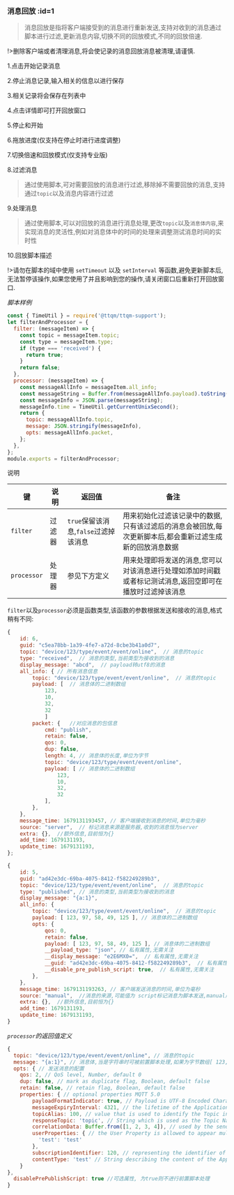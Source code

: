 ### 消息回放 :id=1

> 消息回放是指将客户端接受到的消息进行重新发送,支持对收到的消息通过脚本进行过滤,更新消息内容,切换不同的回放模式,不同的回放倍速.

!>删除客户端或者清理消息,将会使记录的消息回放消息被清理,请谨慎.

1.点击开始记录消息

2.停止消息记录,输入相关的信息以进行保存

3.相关记录将会保存在列表中

4.点击详情即可打开回放窗口

5.停止和开始

6.拖放进度(仅支持在停止时进行进度调整)

7.切换倍速和回放模式(仅支持专业版)

8.过滤消息

> 通过使用脚本,可对需要回放的消息进行过滤,移除掉不需要回放的消息,支持通过`topic`以及消息内容进行过滤

9.处理消息

> 通过使用脚本,可以对回放的消息进行消息处理,更改`topic`以及`消息体内容`,来实现消息的灵活性,例如对消息体中的时间的处理来调整测试消息时间的实时性

10.回放脚本描述

!>请勿在脚本的域中使用 `setTimeout` 以及 `setInterval` 等函数,避免更新脚本后,无法暂停该操作,如果您使用了并且影响到您的操作,请关闭窗口后重新打开回放窗口.

_脚本样例_

```javascript
const { TimeUtil } = require('@ttqm/ttqm-support');
let filterAndProcessor = {
  filter: (messageItem) => {
    const topic = messageItem.topic;
    const type = messageItem.type;
    if (type === 'received') {
      return true;
    }
    return false;
  },
  processor: (messageItem) => {
    const messageAllInfo = messageItem.all_info;
    const messageString = Buffer.from(messageAllInfo.payload).toString();
    const messageInfo = JSON.parse(messageString);
    messageInfo.time = TimeUtil.getCurrentUnixSecond();
    return {
      topic: messageAllInfo.topic,
      message: JSON.stringify(messageInfo),
      opts: messageAllInfo.packet,
    };
  },
};
module.exports = filterAndProcessor;
```

说明

| 键          | 说明   | 返回值                               | 备注                                                                                                     |
| ----------- | ------ | ------------------------------------ | -------------------------------------------------------------------------------------------------------- |
| `filter`    | 过滤器 | `true`保留该消息,`false`过滤掉该消息 | 用来初始化过滤该记录中的数据,只有该过滤后的消息会被回放,每次更新脚本后,都会重新过滤生成新的回放消息数据  |
| `processor` | 处理器 | 参见下方定义                         | 用来处理即将发送的消息,您可以对该消息进行处理如添加时间戳或者标记测试消息,返回空即可在播放时过滤掉该消息 |

`filter`以及`processor`必须是函数类型,该函数的参数根据发送和接收的消息,格式稍有不同:

<!-- tabs:start -->
<!-- tab:接收到的消息 -->

```javascript
{
    id: 6,
    guid: "c5ea78bb-1a39-4fe7-a72d-8cbe3b41a0d7",
    topic: "device/123/type/event/event/online",  // 消息的topic
    type: "received",  // 消息的类型,当前类型为接收到的消息
    display_message: "abcd",  // payload转utf8的消息
    all_info: { // 所有消息信息
        topic: "device/123/type/event/event/online",  // 消息的topic
        payload: [  // 消息体的二进制数组
            123,
            10,
            32,
            32
            ]
        packet: {   //对应消息的包信息
            cmd: "publish",
            retain: false,
            qos: 0,
            dup: false,
            length: 4, // 消息体的长度,单位为字节
            topic: "device/123/type/event/event/online",
            payload: [ // 消息体的二进制数组
                123,
                10,
                32,
                32
            ],
        },
    },
    message_time: 1679131193457, // 客户端接收到消息的时间,单位为毫秒
    source: "server",  // 标记消息来源是服务器,收到的消息恒为server
    extra: {},  //额外信息,目前恒为{}
    add_time: 1679131193,
    update_time: 1679131193,
};
```

<!-- tab:发送的消息 -->

```javascript
{
    id: 5,
    guid: "ad42e3dc-69ba-4075-8412-f582249289b3",
    topic: "device/123/type/event/event/online",  // 消息的topic
    type: "published", // 消息的类型,当前类型为接收到的消息
    display_message: "{a:1}",
    all_info: {
        topic: "device/123/type/event/event/online",  // 消息的topic
        payload: [ 123, 97, 58, 49, 125 ], // 消息体的二进制数组
        opts: {
            qos: 0,
            retain: false,
            payload: [ 123, 97, 58, 49, 125 ], // 消息体的二进制数组
            __payload_type: "json", // 私有属性,无需关注
            __display_message: "e2E6MX0=",  // 私有属性,无需关注
            __guid: "ad42e3dc-69ba-4075-8412-f582249289b3",  // 私有属性,无需关注
            __disable_pre_publish_script: true,  // 私有属性,无需关注
        },
    },
    message_time: 1679131193263, // 客户端发送消息的时间,单位为毫秒
    source: "manual",  //消息的来源,可能值为 script标记消息为脚本发送,manual用户手动发送
    extra: {},  //额外信息,目前恒为{}
    add_time: 1679131193,
    update_time: 1679131193,
}
```

<!-- tabs:end -->

_`processor`的返回值定义_

```javascript
{
  topic: "device/123/type/event/event/online", // 消息的topic
  message: "{a:1}", // 消息体,当是字符串时可被前置脚本处理,如果为字节数组[ 123, 97, 58, 49, 125 ],则不会被前置脚本处理
  opts: { // 发送消息的配置
    qos: 2, // QoS level, Number, default 0
    dup: false, // mark as duplicate flag, Boolean, default false
    retain: false, // retain flag, Boolean, default false
    properties: { // optional properties MQTT 5.0
        payloadFormatIndicator: true, // Payload is UTF-8 Encoded Character Data or not boolean
        messageExpiryInterval: 4321, // the lifetime of the Application Message in seconds number
        topicAlias: 100, // value that is used to identify the Topic instead of using the Topic Name number
        responseTopic: 'topic', // String which is used as the Topic Name for a response message string
        correlationData: Buffer.from([1, 2, 3, 4]), // used by the sender of the Request Message to identify which request the Response Message is for when it is received binary
        userProperties: { // the User Property is allowed to appear multiple times to represent multiple name, value pairs object
          'test': 'test'
        },
        subscriptionIdentifier: 120, // representing the identifier of the subscription number
        contentType: 'test' // String describing the content of the Application Message string
    }
},
  disablePrePublishScript: true //可选属性, 为true则不进行前置脚本处理
}
```
